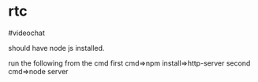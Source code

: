 # rtc
#videochat

should have node js installed.

run the following from the cmd
first cmd=>npm install=>http-server
second cmd=>node server
